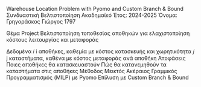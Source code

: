 Warehouse Location Problem with Pyomo and Custom Branch & Bound
Συνδυαστική Βελτιστοποίηση
Ακαδημαϊκό Έτος: 2024-2025
Όνομα: Γρηγοράσκος Γιώργος 1797

Θέμα Project
Βελτιστοποίηση τοποθεσίας αποθηκών για ελαχιστοποίηση κόστους λειτουργίας και μεταφοράς

Δεδομένα
𝑖
i αποθήκες, καθεμία με κόστος κατασκευής και χωρητικότητα
𝑗
j καταστήματα, καθένα με κόστος μεταφοράς ανά αποθήκη
Αποφάσεις
Ποιες αποθήκες θα κατασκευαστούν
Πώς θα κατανεμηθούν τα καταστήματα στις αποθήκες
Μέθοδος
Μεικτός Ακέραιος Γραμμικός Προγραμματισμός (MILP) με Pyomo
Επίλυση με Custom Branch & Bound 
